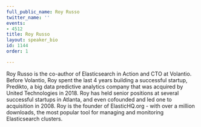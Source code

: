 ```yaml
---
full_public_name: Roy Russo
twitter_name: ''
events:
- 4512
title: Roy Russo
layout: speaker_bio
id: 1144
order: 1

---
```

Roy Russo is the co-author of Elasticsearch in Action and CTO at Volantio. Before Volantio, Roy spent the last 4 years building a successful startup, Predikto, a big data predictive analytics company that was acquired by United Technologies in 2018.  Roy has held senior positions at several successful startups in Atlanta, and even cofounded and led one to acquisition in 2008. Roy is the founder of ElasticHQ.org - with over a million downloads, the most popular tool for managing and monitoring Elasticsearch clusters.
